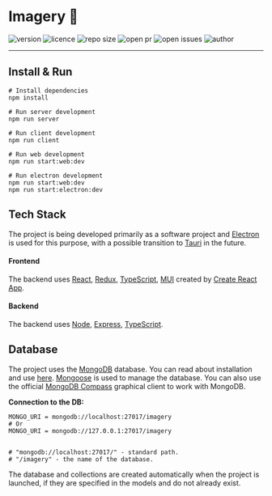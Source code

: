 # Imagery 📖

![version](https://img.shields.io/badge/version-1.0.0-yellowgreen)
![licence](https://img.shields.io/badge/license-Closed%20Source-darkred)
![repo size](https://img.shields.io/github/repo-size/betelgeuseAS/imagery.svg)
![open pr](https://img.shields.io/github/issues-pr-raw/betelgeuseAS/imagery.svg)
![open issues](https://img.shields.io/github/issues-raw/betelgeuseAS/imagery.svg)
![author](https://img.shields.io/badge/author-Andrew%20Samchuk-orange)

____

## Install & Run
```terminal
# Install dependencies
npm install

# Run server development
npm run server

# Run client development
npm run client

# Run web development
npm run start:web:dev

# Run electron development
npm run start:web:dev
npm run start:electron:dev
```

## Tech Stack

The project is being developed primarily as a software project and [Electron](https://www.electronjs.org/) is used for this purpose, with a possible transition to [Tauri](https://tauri.app/) in the future.

#### Frontend
The backend uses [React](https://reactjs.org/), [Redux](https://redux.js.org/), [TypeScript](https://www.typescriptlang.org/), [MUI](https://mui.com/) created by [Create React App](https://create-react-app.dev/).

#### Backend
The backend uses [Node](https://nodejs.org/), [Express](https://expressjs.com/), [TypeScript](https://www.typescriptlang.org/).

## Database
The project uses the [MongoDB](https://www.mongodb.com/) database. You can read about installation and use [here](https://metanit.com/nosql/mongodb/).
[Mongoose](https://mongoosejs.com/) is used to manage the database.
You can also use the official [MongoDB Compass](https://www.mongodb.com/try/download/compass) graphical client to work with MongoDB.  

**Connection to the DB:**
```text
MONGO_URI = mongodb://localhost:27017/imagery
# Or
MONGO_URI = mongodb://127.0.0.1:27017/imagery


# "mongodb://localhost:27017/" - standard path.
# "/imagery" - the name of the database.
```

The database and collections are created automatically when the project is launched, if they are specified in the models and do not already exist.
